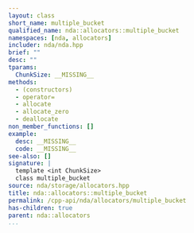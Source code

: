 ```yaml
---
layout: class
short_name: multiple_bucket
qualified_name: nda::allocators::multiple_bucket
namespaces: [nda, allocators]
includer: nda/nda.hpp
brief: ""
desc: ""
tparams:
  ChunkSize: __MISSING__
methods:
  - (constructors)
  - operator=
  - allocate
  - allocate_zero
  - deallocate
non_member_functions: []
example:
  desc: __MISSING__
  code: __MISSING__
see-also: []
signature: |
  template <int ChunkSize>
  class multiple_bucket
source: nda/storage/allocators.hpp
title: nda::allocators::multiple_bucket
permalink: /cpp-api/nda/allocators/multiple_bucket
has-children: true
parent: nda::allocators
...
```


